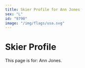 ```yaml
---
title: Skier Profile for Ann Jones
sex: "L"
id: "9790"
image: "/img/flags/usa.svg" 
---
```


# Skier Profile

This page is for: Ann Jones.
    